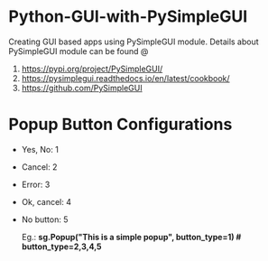 # Python-GUI-with-PySimpleGUI
Creating GUI based apps using PySimpleGUI module. Details about PySimpleGUI module can be found @ 
1. https://pypi.org/project/PySimpleGUI/
2. https://pysimplegui.readthedocs.io/en/latest/cookbook/
3. https://github.com/PySimpleGUI

# Popup Button Configurations

- Yes, No: 1
- Cancel: 2
- Error: 3
- Ok, cancel: 4
- No button: 5

  Eg.: **sg.Popup("This is a simple popup", button_type=1) # button_type=2,3,4,5**

